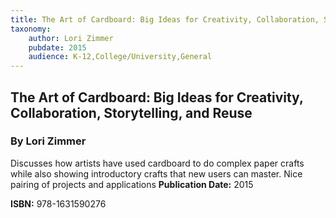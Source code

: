 ```yaml
---
title: The Art of Cardboard: Big Ideas for Creativity, Collaboration, Storytelling, and Reuse
taxonomy:
	author: Lori Zimmer
	pubdate: 2015
	audience: K-12,College/University,General
---
```

## The Art of Cardboard: Big Ideas for Creativity, Collaboration, Storytelling, and Reuse
### By Lori Zimmer

Discusses how artists have used cardboard to do complex paper crafts while also showing introductory crafts that new users can master. Nice pairing of projects and applications
**Publication Date:** 2015

**ISBN:** 978-1631590276